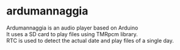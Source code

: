 # ardumannaggia
Ardumannaggia is an audio player based on Arduino<br>
It uses a SD card to play files using TMRpcm library.<br>
RTC is used to detect the actual date and play files of a single day.
